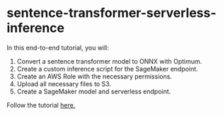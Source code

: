 # sentence-transformer-serverless-inference

In this end-to-end tutorial, you will:

1. Convert a sentence transformer model to ONNX with Optimum.
2. Create a custom inference script for the SageMaker endpoint.
3. Create an AWS Role with the necessary permissions.
4. Upload all necessary files to S3.
5. Create a SageMaker model and serverless endpoint.

Follow the tutorial [here.](https://github.com/genrry/sentence-transformer-serverless-inference/blob/master/sentence-transformer-serverless.ipynb)
